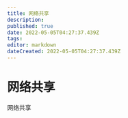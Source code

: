 ```yaml
---
title: 网络共享
description: 
published: true
date: 2022-05-05T04:27:37.439Z
tags: 
editor: markdown
dateCreated: 2022-05-05T04:27:37.439Z
---
```


# 网络共享
网络共享
